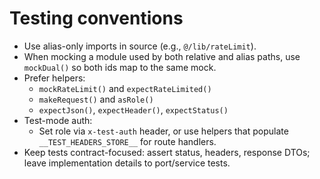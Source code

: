 # Testing conventions

- Use alias-only imports in source (e.g., `@/lib/rateLimit`).
- When mocking a module used by both relative and alias paths, use `mockDual()` so both ids map to the same mock.
- Prefer helpers:
  - `mockRateLimit()` and `expectRateLimited()`
  - `makeRequest()` and `asRole()`
  - `expectJson()`, `expectHeader()`, `expectStatus()`
- Test-mode auth:
  - Set role via `x-test-auth` header, or use helpers that populate `__TEST_HEADERS_STORE__` for route handlers.
- Keep tests contract-focused: assert status, headers, response DTOs; leave implementation details to port/service tests.
